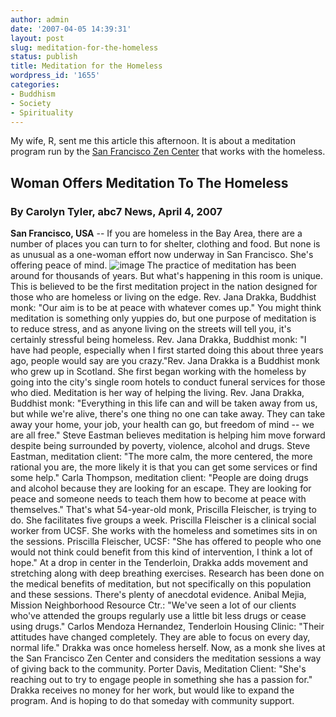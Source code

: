 ```yaml
---
author: admin
date: '2007-04-05 14:39:31'
layout: post
slug: meditation-for-the-homeless
status: publish
title: Meditation for the Homeless
wordpress_id: '1655'
categories:
- Buddhism
- Society
- Spirituality
---
```


My wife, R, sent me this article this afternoon. It is about a
meditation program run by the [San Francisco Zen
Center](http://www.sfzc.org/) that works with the homeless.

## Woman Offers Meditation To The Homeless

### By Carolyn Tyler, abc7 News, April 4, 2007

**San Francisco, USA** -- If you are homeless in the Bay Area, there are
a number of places you can turn to for shelter, clothing and food. But
none is as unusual as a one-woman effort now underway in San Francisco.
She's offering peace of mind.
![image](http://www.arcanology.com/images/zendo.jpg) The practice of
meditation has been around for thousands of years. But what's happening
in this room is unique. This is believed to be the first meditation
project in the nation designed for those who are homeless or living on
the edge. Rev. Jana Drakka, Buddhist monk: "Our aim is to be at peace
with whatever comes up." You might think meditation is something only
yuppies do, but one purpose of meditation is to reduce stress, and as
anyone living on the streets will tell you, it's certainly stressful
being homeless. Rev. Jana Drakka, Buddhist monk: "I have had people,
especially when I first started doing this about three years ago, people
would say are you crazy."Rev. Jana Drakka is a Buddhist monk who grew up
in Scotland. She first began working with the homeless by going into the
city's single room hotels to conduct funeral services for those who
died. Meditation is her way of helping the living. Rev. Jana Drakka,
Buddhist monk: "Everything in this life can and will be taken away from
us, but while we're alive, there's one thing no one can take away. They
can take away your home, your job, your health can go, but freedom of
mind -- we are all free." Steve Eastman believes meditation is helping
him move forward despite being surrounded by poverty, violence, alcohol
and drugs. Steve Eastman, meditation client: "The more calm, the more
centered, the more rational you are, the more likely it is that you can
get some services or find some help." Carla Thompson, meditation client:
"People are doing drugs and alcohol because they are looking for an
escape. They are looking for peace and someone needs to teach them how
to become at peace with themselves." That's what 54-year-old monk,
Priscilla Fleischer, is trying to do. She facilitates five groups a
week. Priscilla Fleischer is a clinical social worker from UCSF. She
works with the homeless and sometimes sits in on the sessions. Priscilla
Fleischer, UCSF: "She has offered to people who one would not think
could benefit from this kind of intervention, I think a lot of hope." At
a drop in center in the Tenderloin, Drakka adds movement and stretching
along with deep breathing exercises. Research has been done on the
medical benefits of meditation, but not specifically on this population
and these sessions. There's plenty of anecdotal evidence. Anibal Mejia,
Mission Neighborhood Resource Ctr.: "We've seen a lot of our clients
who've attended the groups regularly use a little bit less drugs or
cease using drugs." Carlos Mendoza Hernandez, Tenderloin Housing Clinic:
"Their attitudes have changed completely. They are able to focus on
every day, normal life." Drakka was once homeless herself. Now, as a
monk she lives at the San Francisco Zen Center and considers the
meditation sessions a way of giving back to the community. Porter Davis,
Meditation Client: "She's reaching out to try to engage people in
something she has a passion for." Drakka receives no money for her work,
but would like to expand the program. And is hoping to do that someday
with community support.
